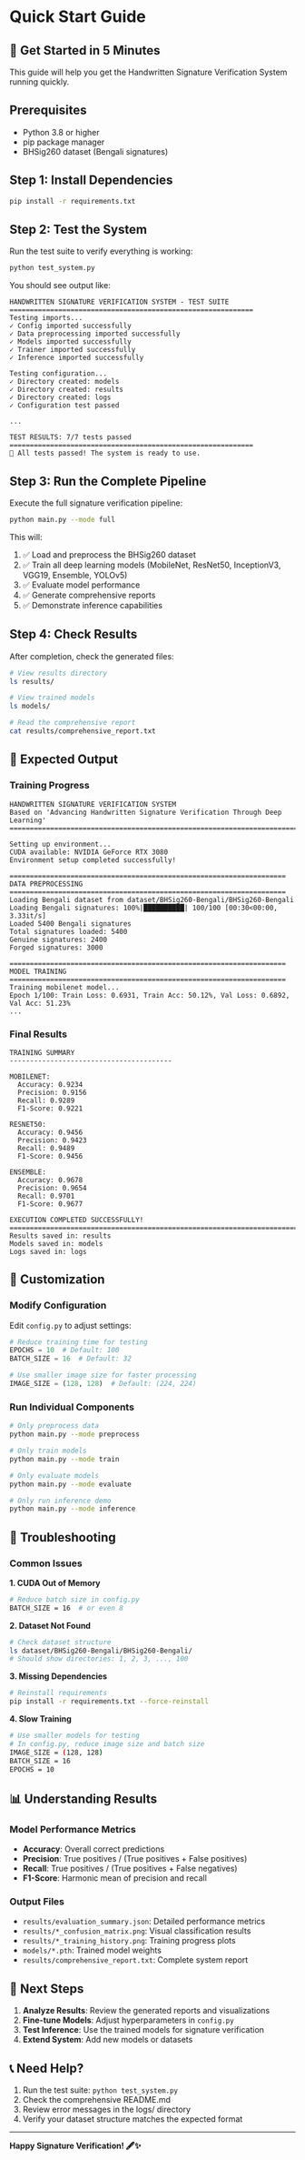 # Quick Start Guide

## 🚀 Get Started in 5 Minutes

This guide will help you get the Handwritten Signature Verification System running quickly.

## Prerequisites

- Python 3.8 or higher
- pip package manager
- BHSig260 dataset (Bengali signatures)

## Step 1: Install Dependencies

```bash
pip install -r requirements.txt
```

## Step 2: Test the System

Run the test suite to verify everything is working:

```bash
python test_system.py
```

You should see output like:
```
HANDWRITTEN SIGNATURE VERIFICATION SYSTEM - TEST SUITE
============================================================
Testing imports...
✓ Config imported successfully
✓ Data preprocessing imported successfully
✓ Models imported successfully
✓ Trainer imported successfully
✓ Inference imported successfully

Testing configuration...
✓ Directory created: models
✓ Directory created: results
✓ Directory created: logs
✓ Configuration test passed

...

TEST RESULTS: 7/7 tests passed
============================================================
🎉 All tests passed! The system is ready to use.
```

## Step 3: Run the Complete Pipeline

Execute the full signature verification pipeline:

```bash
python main.py --mode full
```

This will:
1. ✅ Load and preprocess the BHSig260 dataset
2. ✅ Train all deep learning models (MobileNet, ResNet50, InceptionV3, VGG19, Ensemble, YOLOv5)
3. ✅ Evaluate model performance
4. ✅ Generate comprehensive reports
5. ✅ Demonstrate inference capabilities

## Step 4: Check Results

After completion, check the generated files:

```bash
# View results directory
ls results/

# View trained models
ls models/

# Read the comprehensive report
cat results/comprehensive_report.txt
```

## 🎯 Expected Output

### Training Progress
```
HANDWRITTEN SIGNATURE VERIFICATION SYSTEM
Based on 'Advancing Handwritten Signature Verification Through Deep Learning'
================================================================================

Setting up environment...
CUDA available: NVIDIA GeForce RTX 3080
Environment setup completed successfully!

====================================================================
DATA PREPROCESSING
====================================================================
Loading Bengali dataset from dataset/BHSig260-Bengali/BHSig260-Bengali
Loading Bengali signatures: 100%|██████████| 100/100 [00:30<00:00,  3.33it/s]
Loaded 5400 Bengali signatures
Total signatures loaded: 5400
Genuine signatures: 2400
Forged signatures: 3000

====================================================================
MODEL TRAINING
====================================================================
Training mobilenet model...
Epoch 1/100: Train Loss: 0.6931, Train Acc: 50.12%, Val Loss: 0.6892, Val Acc: 51.23%
...
```

### Final Results
```
TRAINING SUMMARY
----------------------------------------

MOBILENET:
  Accuracy: 0.9234
  Precision: 0.9156
  Recall: 0.9289
  F1-Score: 0.9221

RESNET50:
  Accuracy: 0.9456
  Precision: 0.9423
  Recall: 0.9489
  F1-Score: 0.9456

ENSEMBLE:
  Accuracy: 0.9678
  Precision: 0.9654
  Recall: 0.9701
  F1-Score: 0.9677

EXECUTION COMPLETED SUCCESSFULLY!
================================================================================
Results saved in: results
Models saved in: models
Logs saved in: logs
```

## 🔧 Customization

### Modify Configuration

Edit `config.py` to adjust settings:

```python
# Reduce training time for testing
EPOCHS = 10  # Default: 100
BATCH_SIZE = 16  # Default: 32

# Use smaller image size for faster processing
IMAGE_SIZE = (128, 128)  # Default: (224, 224)
```

### Run Individual Components

```bash
# Only preprocess data
python main.py --mode preprocess

# Only train models
python main.py --mode train

# Only evaluate models
python main.py --mode evaluate

# Only run inference demo
python main.py --mode inference
```

## 🐛 Troubleshooting

### Common Issues

**1. CUDA Out of Memory**
```bash
# Reduce batch size in config.py
BATCH_SIZE = 16  # or even 8
```

**2. Dataset Not Found**
```bash
# Check dataset structure
ls dataset/BHSig260-Bengali/BHSig260-Bengali/
# Should show directories: 1, 2, 3, ..., 100
```

**3. Missing Dependencies**
```bash
# Reinstall requirements
pip install -r requirements.txt --force-reinstall
```

**4. Slow Training**
```bash
# Use smaller models for testing
# In config.py, reduce image size and batch size
IMAGE_SIZE = (128, 128)
BATCH_SIZE = 16
EPOCHS = 10
```

## 📊 Understanding Results

### Model Performance Metrics

- **Accuracy**: Overall correct predictions
- **Precision**: True positives / (True positives + False positives)
- **Recall**: True positives / (True positives + False negatives)
- **F1-Score**: Harmonic mean of precision and recall

### Output Files

- `results/evaluation_summary.json`: Detailed performance metrics
- `results/*_confusion_matrix.png`: Visual classification results
- `results/*_training_history.png`: Training progress plots
- `models/*.pth`: Trained model weights
- `results/comprehensive_report.txt`: Complete system report

## 🎯 Next Steps

1. **Analyze Results**: Review the generated reports and visualizations
2. **Fine-tune Models**: Adjust hyperparameters in `config.py`
3. **Test Inference**: Use the trained models for signature verification
4. **Extend System**: Add new models or datasets

## 📞 Need Help?

1. Run the test suite: `python test_system.py`
2. Check the comprehensive README.md
3. Review error messages in the logs/ directory
4. Verify your dataset structure matches the expected format

---

**Happy Signature Verification! 🖋️✨**
